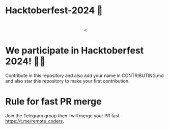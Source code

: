 # Hacktoberfest-2024 🤩
<p align="center">
  <br/><
  <h1>We participate in Hacktoberfest 2024! 🎉🎊</h1>
  Contribute in this repository and also add your name in CONTRIBUTING.md
  and also star this repository to make your first contribution.

# Rule for fast PR merge
Join the Telegram group then I will merge your PR fast - https://t.me/remote_coders.
